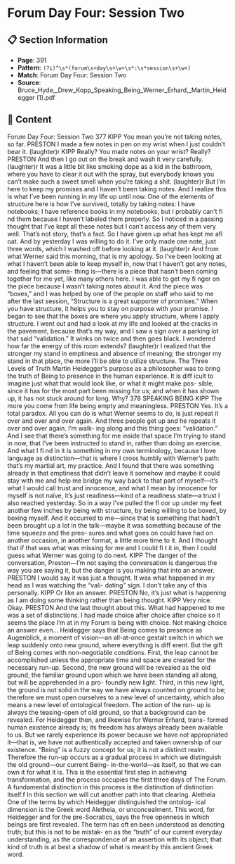 # Forum Day Four: Session Two

## 📋 Section Information

- **Page**: 391
- **Pattern**: `(?i)^\s*(forum\s+day\s+\w+\s*:\s*session\s+\w+)`
- **Match**: Forum Day Four: Session Two
- **Source**: Bruce_Hyde,_Drew_Kopp_Speaking_Being_Werner_Erhard,_Martin_Heidegger (1).pdf

## 📄 Content

Forum Day Four: Session Two
377
KIPP
You mean you’re not taking notes, so far.
PRESTON
I made a few notes in pen on my wrist when I just couldn’t bear it.
(laughter)r
KIPP
Really? You made notes on your wrist? Really?
PRESTON
And then I go out on the break and wash it very carefully.
(laughter)r
It was a little bit like smoking dope as a kid in the bathroom, where you have to clear it out with
the spray, but everybody knows you can’t make such a sweet smell when you’re taking a shit.
(laughter)r
But I’m here to keep my promises and I haven’t been taking notes. And I realize this is what
I’ve been running in my life up until now. One of the elements of structure here is how I’ve
survived, totally by taking notes: I have notebooks; I have reference books in my notebooks, but
I probably can’t fi nd them because I haven’t labeled them properly. So I noticed in a passing
thought that I’ve kept all these notes but I can’t access any of them very well. That’s not story,
that’s a fact. So I have given up what has kept me afl oat. And by yesterday I was willing to do it.
I’ve only made one note, just three words, which I washed off  before looking at it.
(laughter)r
And from what Werner said this morning, that is my apology. So I’ve been looking at what I
haven’t been able to keep myself in, now that I haven’t got any notes, and feeling that some-
thing is—there is a piece that hasn’t been coming together for me yet, like many others here.
I was able to get my fi nger on the piece because I wasn’t taking notes about it. And the piece
was “boxes,” and I was helped by one of the people on staff  who said to me after the last session,
“Structure is a great supporter of promises.” When you have structure, it helps you to stay on
purpose with your promise. I began to see that the boxes are where you apply structure, where
I apply structure. I went out and had a look at my life and looked at the cracks in the pavement,
because that’s my way, and I saw a sign over a parking lot that said “validation.” It winks on
twice and then goes black. I wondered how far the energy of this room extends?
(laughter)r
I realized that the stronger my stand in emptiness and absence of meaning; the stronger my
stand in that place, the more I’ll be able to utilize structure.
The Three Levels of Truth
Martin Heidegger’s purpose as a philosopher was to bring the truth
of Being to presence in the human experience.  It is diff icult to
imagine just what that would look like, or what it might make pos-
sible, since it has for the most part been missing for us; and when it
has shown up, it has not stuck around for long. Why?
378
SPEAKING BEING
KIPP
The more you come from life being empty and meaningless.
PRESTON
Yes. It’s a total paradox. All you can do is what Werner seems to do, is just repeat it over and
over and over again. And three people get up and he repeats it over and over again. I’m walk-
ing along and this thing goes: “validation.” And I see that there’s something for me inside that
space I’m trying to stand in now, that I’ve been instructed to stand in, rather than doing an
exercise. And what I fi nd in it is something in my own terminology, because I love language as
distinction—that is where I cross humbly with Werner’s path: that’s my martial art, my practice.
And I found that there was something already in that emptiness that didn’t leave it somehow
and maybe it could stay with me and help me bridge my way back to that part of myself—it’s
what I would call trust and innocence, and what I mean by innocence for myself is not naïve,
it’s just readiness—kind of a readiness state—a trust I also reached yesterday. So in a way I’ve
pulled the fl oor up under my feet another few inches by being with structure, by being willing
to be boxed, by boxing myself. And it occurred to me—since that is something that hadn’t been
brought up a lot in the talk—maybe it was something because of the time squeeze and the pres-
sures and what goes on could have had on another occasion, in another format, a little more
time to it. And I thought that if that was what was missing for me and I could fi t it in, then I
could guess what Werner was going to do next.
KIPP
The danger of the conversation, Preston—I’m not saying the conversation is dangerous the way
you are saying it, but the danger is you making that into an answer.
PRESTON
I would say it was just a thought. It was what happened in my head as I was watching the “vali-
dating” sign. I don’t take any of this personally.
KIPP
Or like an answer.
PRESTON
No, it’s just what is happening as I am doing some thinking rather than being thought.
KIPP
Very nice. Okay.
PRESTON
And the last thought about this. What had happened to me was a set of distinctions. I had made
choice after choice after choice so it seems the place I’m at in my Forum is being with choice.
Not making choice an answer even...
Heidegger says that Being comes to presence as Augenblick, a
moment of vision—an all-at-once gestalt switch in which we leap
suddenly onto new ground, where everything is diff erent. But the
gift  of Being comes with non-negotiable conditions. First, the leap
cannot be accomplished unless the appropriate time and space
are created for the necessary run-up. Second, the new ground will
be revealed as the old ground, the familiar ground upon which we
have been standing all along, but will be apprehended in a pro-
foundly new light.  Third, in this new light, the ground is not solid
in the way we have always counted on ground to be; therefore
we must open ourselves to a new level of uncertainty, which also
means a new level of ontological freedom. The action of the run-
up is always the teasing-open of old ground, so that a background
can be revealed.
For Heidegger then, and likewise for Werner Erhard, trans-
formed human existence already is; its freedom has always already
been available to us. But we rarely experience its power because we
have not appropriated it—that is, we have not authentically accepted
and taken ownership of our existence. “Being” is a fuzzy concept for
us; it is not a distinct realm. Therefore the run-up occurs as a gradual
process in which we distinguish the old ground—our current Being-
in-the-world—as itself, so that we can own it for what it is. This is
the essential first step in achieving transformation, and the process
occupies the first three days of The Forum.
A fundamental distinction in this process is the distinction of
distinction itself.f  In this section we will cut another path into that
clearing.
Aletheia
One of the terms by which Heidegger distinguished the ontolog-
ical dimension is the Greek word Aletheia, or unconcealment.
This word, for Heidegger and for the pre-Socratics, says the free
openness in which beings are first revealed. The term has oft en
been understood as denoting truth; but this is not to be mistak-
en as the “truth” of our current everyday understanding, as the
correspondence of an assertion with its object; that kind of truth
is at best a shadow of what is meant by this ancient Greek word.
